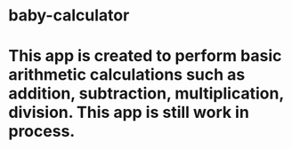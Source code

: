 # baby-calculator

# This app is created to perform basic arithmetic calculations such as addition, subtraction, multiplication, division. This app is still work in process. 
